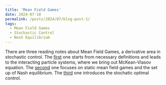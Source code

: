 ```yaml
---
title: 'Mean Field Games'
date: 2024-07-10
permalink: /posts/2024/07/blog-post-1/
tags:
  - Mean Field Games
  - Stochastic Control
  - Nash Equilibrium
---
```


There are three reading notes about Mean Field Games, a derivative area in stochastic control. The [first](../files/Notes_on_Mean_Field_Games.pdf) one starts from necessary definitions and leads to the interacting particle systems, where we bring out McKean-Vlasov equation. The [second](../files/Notes_on_Mean_Field_Games_2.pdf) one focuses on static mean field games and the set up of Nash equilibrium. The [third](../files/Notes_on_Mean_Field_Games_3.pdf) one introduces the stochatic optimal control.

